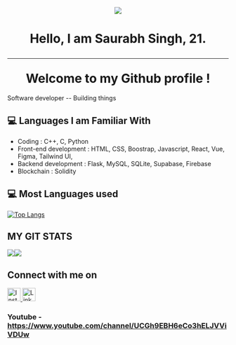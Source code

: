 
<p align="center">
  <img src="https://user-images.githubusercontent.com/58622363/155133957-912fb88e-5c7f-4ee9-9269-c9ab0bab3d3c.png" />
</p>

<h1 align="center">
   Hello, I am Saurabh Singh, 21.<br><hr>
 Welcome to my Github profile ! 
</h1>

Software developer -- Building things

## :computer: Languages I am Familiar With

* Coding : C++, C, Python
* Front-end development :  HTML, CSS, Boostrap, Javascript, React, Vue, Figma, Tailwind UI,
* Backend development : Flask, MySQL, SQLite, Supabase, Firebase
* Blockchain : Solidity 


## :computer: Most Languages used

[![Top Langs](https://github-readme-stats.vercel.app/api/top-langs/?username=baazis&layout=compact)](https://github.com/baazis/github-readme-stats)

## MY GIT STATS

<img src="https://github-readme-stats.vercel.app/api?username=baazis&&show_icons=true&count_private=true&theme=radical"/><img src="https://github-readme-streak-stats.herokuapp.com/?user=baazis&theme=radical"/>

## Connect with me on

<a href="https://www.instagram.com/s_baazi/" target="_blank" >
         <img alt="Insta" src="https://i.pinimg.com/736x/c8/95/2d/c8952d6e421a83d298a219edee783167.jpg"
         width='30' height='30'>
      </a>
<a href="https://www.linkedin.com/in/saurabh-singh-573361199/" target="_blank" >
         <img alt="LinkedIn" src="https://upload.wikimedia.org/wikipedia/commons/thumb/e/e9/Linkedin_icon.svg/1024px-Linkedin_icon.svg.png"
         width='30' height='30'>
      </a>



### Youtube - https://www.youtube.com/channel/UCGh9EBH6eCo3hELJVViVDUw


